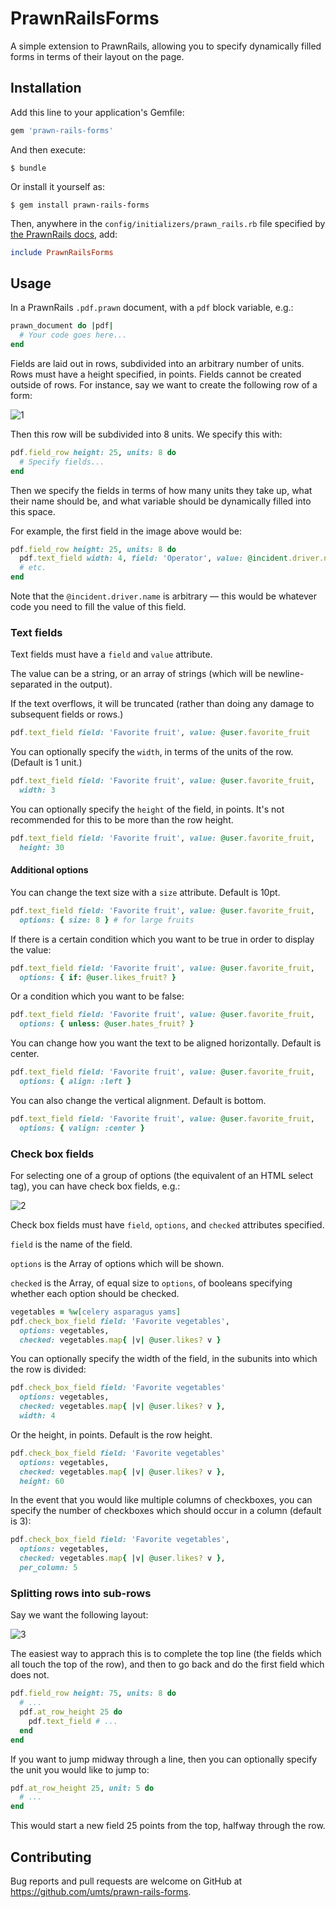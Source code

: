# PrawnRailsForms

A simple extension to PrawnRails, allowing you to specify dynamically filled forms in terms of their layout on the page.

## Installation

Add this line to your application's Gemfile:

```ruby
gem 'prawn-rails-forms'
```

And then execute:

    $ bundle

Or install it yourself as:

    $ gem install prawn-rails-forms

Then, anywhere in the `config/initializers/prawn_rails.rb` file specified by [the PrawnRails docs](https://github.com/cortiz/prawn-rails), add:

```ruby
include PrawnRailsForms
```

## Usage

In a PrawnRails `.pdf.prawn` document, with a `pdf` block variable, e.g.:

```ruby
prawn_document do |pdf|
  # Your code goes here...
end
```

Fields are laid out in rows, subdivided into an arbitrary number of units.
Rows must have a height specified, in points.
Fields cannot be created outside of rows.
For instance, say we want to create the following row of a form:

![1](https://cloud.githubusercontent.com/assets/3988134/26561634/e6028f68-448d-11e7-800a-93e3aca2db6a.png)

Then this row will be subdivided into 8 units. We specify this with:

```ruby
pdf.field_row height: 25, units: 8 do
  # Specify fields...
end
```

Then we specify the fields in terms of how many units they take up, what their name should be, and what variable should be dynamically filled into this space.

For example, the first field in the image above would be:

```ruby
pdf.field_row height: 25, units: 8 do
  pdf.text_field width: 4, field: 'Operator', value: @incident.driver.name
  # etc.
end
```

Note that the `@incident.driver.name` is arbitrary — this would be whatever code you need to fill the value of this field.

### Text fields

Text fields must have a `field` and `value` attribute.

The value can be a string, or an array of strings (which will be newline-separated in the output).

If the text overflows, it will be truncated (rather than doing any damage to subsequent fields or rows.)

```ruby
pdf.text_field field: 'Favorite fruit', value: @user.favorite_fruit
```

You can optionally specify the `width`, in terms of the units of the row. (Default is 1 unit.)

```ruby
pdf.text_field field: 'Favorite fruit', value: @user.favorite_fruit,
  width: 3
```

You can optionally specify the `height` of the field, in points. It's not recommended for this to be more than the row height.

```ruby
pdf.text_field field: 'Favorite fruit', value: @user.favorite_fruit,
  height: 30
```

#### Additional options

You can change the text size with a `size` attribute. Default is 10pt.

```ruby
pdf.text_field field: 'Favorite fruit', value: @user.favorite_fruit,
  options: { size: 8 } # for large fruits
```

If there is a certain condition which you want to be true in order to display the value:

```ruby
pdf.text_field field: 'Favorite fruit', value: @user.favorite_fruit,
  options: { if: @user.likes_fruit? }
```

Or a condition which you want to be false:

```ruby
pdf.text_field field: 'Favorite fruit', value: @user.favorite_fruit,
  options: { unless: @user.hates_fruit? }
```

You can change how you want the text to be aligned horizontally. Default is center.

```ruby
pdf.text_field field: 'Favorite fruit', value: @user.favorite_fruit,
  options: { align: :left }
```

You can also change the vertical alignment. Default is bottom.

```ruby
pdf.text_field field: 'Favorite fruit', value: @user.favorite_fruit,
  options: { valign: :center }
```

### Check box fields

For selecting one of a group of options (the equivalent of an HTML select tag), you can have check box fields, e.g.:

![2](https://cloud.githubusercontent.com/assets/3988134/26561635/e603f628-448d-11e7-8af8-6ced6a729cd5.png)

Check box fields must have `field`, `options`, and `checked` attributes specified.

`field` is the name of the field.

`options` is the Array of options which will be shown.

`checked` is the Array, of equal size to `options`, of booleans specifying whether each option should be checked.

```ruby
vegetables = %w[celery asparagus yams]
pdf.check_box_field field: 'Favorite vegetables',
  options: vegetables,
  checked: vegetables.map{ |v| @user.likes? v }
```

You can optionally specify the width of the field, in the subunits into which the row is divided:

```ruby
pdf.check_box_field field: 'Favorite vegetables'
  options: vegetables,
  checked: vegetables.map{ |v| @user.likes? v },
  width: 4
```

Or the height, in points. Default is the row height.

```ruby
pdf.check_box_field field: 'Favorite vegetables'
  options: vegetables,
  checked: vegetables.map{ |v| @user.likes? v },
  height: 60
```

In the event that you would like multiple columns of checkboxes, you can specify the number of checkboxes which should occur in a column (default is 3):

```ruby
pdf.check_box_field field: 'Favorite vegetables',
  options: vegetables,
  checked: vegetables.map{ |v| @user.likes? v },
  per_column: 5
```

### Splitting rows into sub-rows

Say we want the following layout:

![3](https://cloud.githubusercontent.com/assets/3988134/26561633/e601874e-448d-11e7-8951-2f8627285a63.png)

The easiest way to apprach this is to complete the top line (the fields which all touch the top of the row), and then to go back and do the first field which does not.

```ruby
pdf.field_row height: 75, units: 8 do
  # ...
  pdf.at_row_height 25 do
    pdf.text_field # ...
  end
end
```

If you want to jump midway through a line, then you can optionally specify the unit you would like to jump to:

```ruby
pdf.at_row_height 25, unit: 5 do
  # ...
end
```

This would start a new field 25 points from the top, halfway through the row.

## Contributing

Bug reports and pull requests are welcome on GitHub at https://github.com/umts/prawn-rails-forms.
